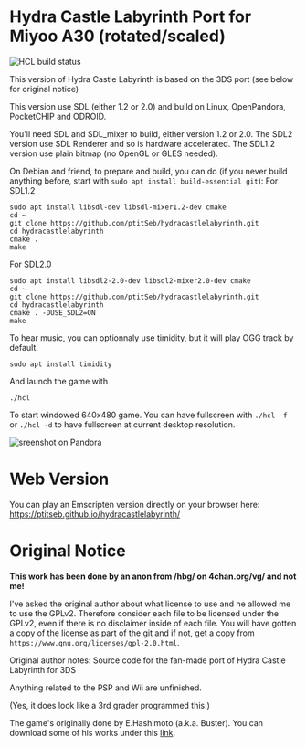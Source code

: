 # Hydra Castle Labyrinth Port for Miyoo A30 (rotated/scaled)

![HCL build status](https://api.travis-ci.org/ptitSeb/hydracastlelabyrinth.png "HCL build status")

This version of Hydra Castle Labyrinth is based on the 3DS port (see below for original notice)

This version use SDL (either 1.2 or 2.0) and build on Linux, OpenPandora, PocketCHIP and ODROID.

You'll need SDL and SDL_mixer to build, either version 1.2 or 2.0.
The SDL2 version use SDL Renderer and so is hardware accelerated.
The SDL1.2 version use plain bitmap (no OpenGL or GLES needed).

On Debian and friend, to prepare and build, you can do (if you never build anything before, start with `sudo apt install build-essential git`):
For SDL1.2
```
sudo apt install libsdl-dev libsdl-mixer1.2-dev cmake
cd ~
git clone https://github.com/ptitSeb/hydracastlelabyrinth.git
cd hydracastlelabyrinth
cmake .
make
```
For SDL2.0
```
sudo apt install libsdl2-2.0-dev libsdl2-mixer2.0-dev cmake
cd ~
git clone https://github.com/ptitSeb/hydracastlelabyrinth.git
cd hydracastlelabyrinth
cmake . -DUSE_SDL2=ON
make
```

To hear music, you can optionnaly use timidity, but it will play OGG track by default.
```
sudo apt install timidity
```
And launch the game with
```
./hcl
```
To start windowed 640x480 game. You can have fullscreen with `./hcl -f` or `./hcl -d` to have fullscreen at current desktop resolution.

![sreenshot on Pandora](screenshot.png "screenshot on Pandora")

# Web Version

You can play an Emscripten version directly on your browser here: https://ptitseb.github.io/hydracastlelabyrinth/

# Original Notice



**This work has been done by an anon from /hbg/ on 4chan.org/vg/ and not me!**




I've asked the original author about what license to use and he allowed me to use the GPLv2.
Therefore consider each file to be licensed under the GPLv2, even if there is no disclaimer inside of each file.
You will have gotten a copy of the license as part of the git and if not, get a copy from `https://www.gnu.org/licenses/gpl-2.0.html`.

Original author notes:
Source code for the fan-made port of Hydra Castle Labyrinth for 3DS

Anything related to the PSP and Wii are unfinished.

(Yes, it does look like a 3rd grader programmed this.)


The game's originally done by E.Hashimoto (a.k.a. Buster).
You can download some of his works under this [link](http://hp.vector.co.jp/authors/VA025956/).
